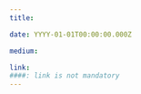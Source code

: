 ```yaml
---
title:

date: YYYY-01-01T00:00:00.000Z

medium: 

link: 
####: link is not mandatory
---
```

<!--- description here below -->



